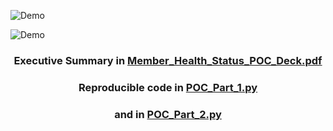 ![Demo](https://user-images.githubusercontent.com/24357654/87234442-ea37dc80-c39e-11ea-8d38-bbce851539c8.JPG)




![Demo](https://user-images.githubusercontent.com/24357654/87234480-5ca8bc80-c39f-11ea-9df2-7877a441b590.JPG)

### <p align="center">Executive Summary in [Member_Health_Status_POC_Deck.pdf](https://github.com/Erolino/member_health_POC/blob/master/Classification_of_health_status_deck_github.pdf)</p>
### <p align="center">Reproducible code in [POC_Part_1.py](https://github.com/Erolino/member_health_POC/blob/master/task_1_Eran_Schenker.py)</p>
### <p align="center">and in [POC_Part_2.py](https://github.com/Erolino/member_health_POC/blob/master/task_2_Eran_Schenker.py)</p>


